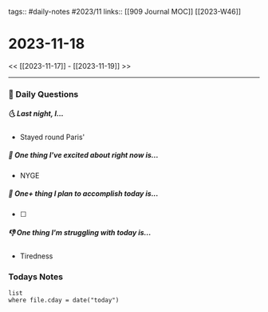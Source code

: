 tags:: #daily-notes #2023/11 
links:: [[909 Journal MOC]] [[2023-W46]]
# 2023-11-18

<< [[2023-11-17]] - [[2023-11-19]] >>

---
### 📅 Daily Questions
##### 🌜 Last night, I...
- Stayed round Paris'

##### 🙌 One thing I've excited about right now is...
- NYGE

##### 🚀 One+ thing I plan to accomplish today is...
- [ ] 

##### 👎 One thing I'm struggling with today is...
- Tiredness

### Todays Notes
```dataview
list 
where file.cday = date("today")
```
